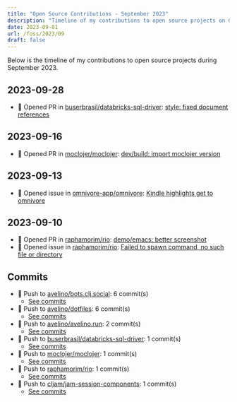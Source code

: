 ```yaml
---
title: "Open Source Contributions - September 2023"
description: "Timeline of my contributions to open source projects on GitHub during September 2023."
date: 2023-09-01
url: /foss/2023/09
draft: false
---
```


Below is the timeline of my contributions to open source projects during September 2023.

## 2023-09-28

- 🔀 Opened PR in [buserbrasil/databricks-sql-driver](https://github.com/buserbrasil/databricks-sql-driver): [style: fixed document references](https://github.com/buserbrasil/databricks-sql-driver/pull/4)

## 2023-09-16

- 🔀 Opened PR in [moclojer/moclojer](https://github.com/moclojer/moclojer): [dev/build: import moclojer version](https://github.com/moclojer/moclojer/pull/146)

## 2023-09-13

- 🐛 Opened issue in [omnivore-app/omnivore](https://github.com/omnivore-app/omnivore): [Kindle highlights get to omnivore ](https://github.com/omnivore-app/omnivore/issues/2761)

## 2023-09-10

- 🔀 Opened PR in [raphamorim/rio](https://github.com/raphamorim/rio): [demo/emacs: better screenshot](https://github.com/raphamorim/rio/pull/211)
- 🐛 Opened issue in [raphamorim/rio](https://github.com/raphamorim/rio): [Failed to spawn command, no such file or directory](https://github.com/raphamorim/rio/issues/212)

## Commits

- 🔨 Push to [avelino/bots.clj.social](https://github.com/avelino/bots.clj.social): 6 commit(s)
  - [See commits](https://github.com/avelino/bots.clj.social/commits?author=avelino&since=2023-09-01T00:00:00Z&until=2023-09-30T23:59:59Z)
- 🔨 Push to [avelino/dotfiles](https://github.com/avelino/dotfiles): 6 commit(s)
  - [See commits](https://github.com/avelino/dotfiles/commits?author=avelino&since=2023-09-01T00:00:00Z&until=2023-09-30T23:59:59Z)
- 🔨 Push to [avelino/avelino.run](https://github.com/avelino/avelino.run): 2 commit(s)
  - [See commits](https://github.com/avelino/avelino.run/commits?author=avelino&since=2023-09-01T00:00:00Z&until=2023-09-30T23:59:59Z)
- 🔨 Push to [buserbrasil/databricks-sql-driver](https://github.com/buserbrasil/databricks-sql-driver): 1 commit(s)
  - [See commits](https://github.com/buserbrasil/databricks-sql-driver/commits?author=avelino&since=2023-09-01T00:00:00Z&until=2023-09-30T23:59:59Z)
- 🔨 Push to [moclojer/moclojer](https://github.com/moclojer/moclojer): 1 commit(s)
  - [See commits](https://github.com/moclojer/moclojer/commits?author=avelino&since=2023-09-01T00:00:00Z&until=2023-09-30T23:59:59Z)
- 🔨 Push to [raphamorim/rio](https://github.com/raphamorim/rio): 1 commit(s)
  - [See commits](https://github.com/raphamorim/rio/commits?author=avelino&since=2023-09-01T00:00:00Z&until=2023-09-30T23:59:59Z)
- 🔨 Push to [cljam/jam-session-components](https://github.com/cljam/jam-session-components): 1 commit(s)
  - [See commits](https://github.com/cljam/jam-session-components/commits?author=avelino&since=2023-09-01T00:00:00Z&until=2023-09-30T23:59:59Z)

